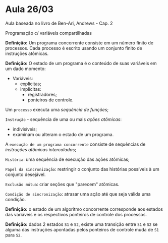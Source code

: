 # Aula 26/03

Aula baseada no livro de Ben-Ari, Andrews - Cap. 2

Programação c/ variáveis compartilhadas

**Definição:** Um programa concorrente consiste em um número finito de processos. Cada processo é escrito usando um conjunto finito de instruções atômicas.

**Definição:** O estado de um programa é o conteúdo de suas variáveis em um dado momento:

* Variáveis:
  * explícitas;
  * implícitas:
    * registradores;
    * ponteiros de controle.

Um `processo` executa uma *sequência de funções*;

`Instrução` - sequência de uma ou mais *ações atômicas*:

* indivisíveis;
* examinam ou alteram o estado de um programa.

A `execução de um programa concorrente` consiste de sequências de *instruções atômicas intercaladas*;

`História`: uma sequência de execução das ações atômicas;

`Papel da sincronização`: restringir o conjunto das histórias possíveis à um conjunto desejável.

`Exclusão mútua`: criar seções que "parecem" atômicas.

`Condição de sincronização`: atrasar uma ação até que seja válida uma condição.

**Definição:** o estado de um algoritmo concorrente corresponde aos estados das variáveis e os respectivos ponteiros de controle dos processos.

**Definição:** dados 2 estados `S1` e `S2`, existe uma transição entre `S1` e `S2` se alguma das instruções apontadas pelos ponteiros de controle muda de `S1` para `S2`.